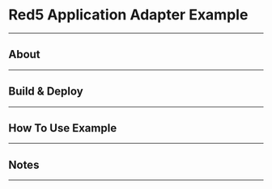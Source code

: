 # Red5 Application Adapter Example
---

## About
---


## Build & Deploy
---


## How To Use Example
---


## Notes
---
